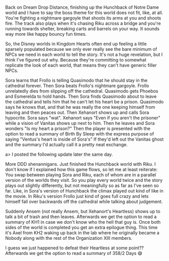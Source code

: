 Back on Dream Drop Distance, finishing up the Hunchback of Notre Dame world and I have to say the boss theme for this world does not fit, like, at all. 
You're fighting a nightmare gargoyle that shoots its arms at you and shoots fire. The track also plays when it's chasing Riku across a bridge and you're running towards shelter, breaking carts and barrels on your way. It sounds way more like happy bouncy fun times.

So, the Disney worlds in Kingdom Hearts often end up feeling a little sparsely populated because we only ever really see the bare minimum of NPCs we need in each world to tell the story.
It's not a huge revelation, but I think I've figured out why. Because they're committing to somewhat replicate the look of each world, that means they can't have generic filler NPCs.

Sora learns that Frollo is telling Quasimodo that he should stay in the cathedral forever. Then Sora beats Frollo's nightmare gargoyle. Frollo unrelatedly dies from slipping off the cathedral. Quasimodo gets Phoebos and Esmerelda to hold hands. Then Sora finds Quasimodo about to leave the cathedral and tells him that he can't let his heart be a prison. Quasimodo says he knows that, and that he was really the one keeping himself from leaving and then peaces out.
Then Xehanort shows up and calls Sora hypocrite. Sora says "wat". Xehanort says "Even if you aren't the prisoner" while a vision of Vanitas shows up next to him. Then he leaves and Sora wonders "Is my heart a prison?"
Then the player is presented with the option to read a summary of Birth By Sleep with the express purpose of saying "Ventus's heart is inside of Sora's" 
If they'd left out the Vanitas ghost and the summary I'd actually call it a pretty neat exchange.

a> I posted the following update later the same day.

More DDD shenannigans. Just finished the Hunchback world with Riku.
I don't know if I explained how this game flows, so let me at least reiterate: You swap between playing Sora and Riku, each of whom are in a parallel version of the worlds they visit. So you play every world twice and the story plays out slightly differently, but not meaningfully so as far as I've seen so far. Like, in Sora's version of Hunchback the climax played out kind of like in the movie. In Riku's version Frollo just kind of goes full crazy and lets himself fall over backwards off the cathedral while talking about judgement.

Suddenly Ansem (not really Ansem, but Xehanort's Heartless) shows up to talk a bit of trash and then leaves. Afterwards we get the option to read a summary of KH1 in case we don't know who the hell that guy is.
Once both sides of the world is completed you get an extra epilogue thing. This time it's Axel from KH2 waking up back in the lab where he originally became a Nobody along with the rest of the Organization XIII members.

I guess we just happened to defeat their Heartless at some point??
Afterwards we get the option to read a summary of 358/2 Days 😅